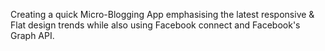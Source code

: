 Creating a quick Micro-Blogging App emphasising the latest responsive & Flat design trends while also using Facebook connect and Facebook's Graph API.

